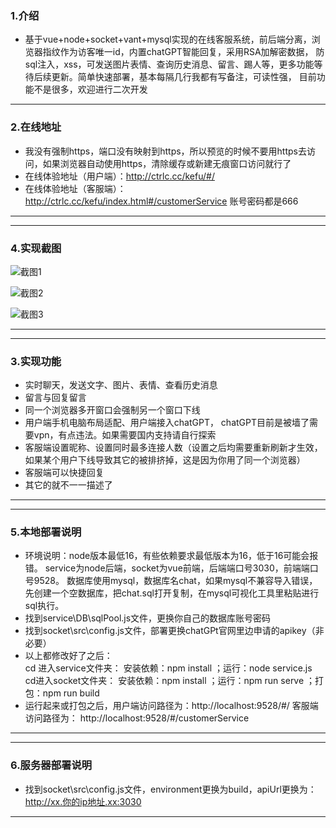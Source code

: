### 1.介绍

+	基于vue+node+socket+vant+mysql实现的在线客服系统，前后端分离，浏览器指纹作为访客唯一id，内置chatGPT智能回复，采用RSA加解密数据，
	防sql注入，xss，可发送图片表情、查询历史消息、留言、踢人等，更多功能等待后续更新。简单快速部署，基本每隔几行我都有写备注，可读性强，
	目前功能不是很多，欢迎进行二次开发

-------------------------------------------------------------------------------------------------
### 2.在线地址 
+    我没有强制https，端口没有映射到https，所以预览的时候不要用https去访问，如果浏览器自动使用https，清除缓存或新建无痕窗口访问就行了
+	 在线体验地址（用户端）：http://ctrlc.cc/kefu/#/  
+	 在线体验地址（客服端）：http://ctrlc.cc/kefu/index.html#/customerService  账号密码都是666 		
-------------------------------------------------------------------------------------------------

-------------------------------------------------------------------------------------------------
### 4.实现截图
![截图1](https://47image.oss-cn-heyuan.aliyuncs.com/github/kefu/1.jpg)

![截图2](https://47image.oss-cn-heyuan.aliyuncs.com/github/kefu/2.jpg)

![截图3](https://47image.oss-cn-heyuan.aliyuncs.com/github/kefu/3.jpg)

-------------------------------------------------------------------------------------------------

-------------------------------------------------------------------------------------------------
### 3.实现功能 
+	 实时聊天，发送文字、图片、表情、查看历史消息
+	 留言与回复留言
+    同一个浏览器多开窗口会强制另一个窗口下线
+	 用户端手机电脑布局适配、用户端接入chatGPT， chatGPT目前是被墙了需要vpn，有点违法。如果需要国内支持请自行探索
+	 客服端设置昵称、设置同时最多连接人数（设置之后均需要重新刷新才生效，如果某个用户下线导致其它的被排挤掉，这是因为你用了同一个浏览器） 
+	 客服端可以快捷回复
+	 其它的就不一一描述了
-------------------------------------------------------------------------------------------------

-------------------------------------------------------------------------------------------------
### 5.本地部署说明
+	环境说明：node版本最低16，有些依赖要求最低版本为16，低于16可能会报错。
	service为node后端，socket为vue前端，后端端口号3030，前端端口号9528。
	数据库使用mysql，数据库名chat，如果mysql不兼容导入错误，先创建一个空数据库，把chat.sql打开复制，在mysql可视化工具里粘贴进行sql执行。
+	找到service\DB\sqlPool.js文件，更换你自己的数据库账号密码  
+	找到socket\src\config.js文件，部署更换chatGPt官网里边申请的apikey（非必要）
+	以上都修改好了之后：  
	 	cd 进入service文件夹：  安装依赖：npm install  ；运行：node service.js  
		cd进入socket文件夹：  安装依赖：npm install  ；运行：npm run serve  ；打包：npm run build 
+	运行起来或打包之后，用户端访问路径为：http://localhost:9528/#/  客服端访问路径为： http://localhost:9528/#/customerService  
-------------------------------------------------------------------------------------------------

-------------------------------------------------------------------------------------------------
### 6.服务器部署说明
+	找到socket\src\config.js文件，environment更换为build，apiUrl更换为： http://xx.你的ip地址.xx:3030
-------------------------------------------------------------------------------------------------
